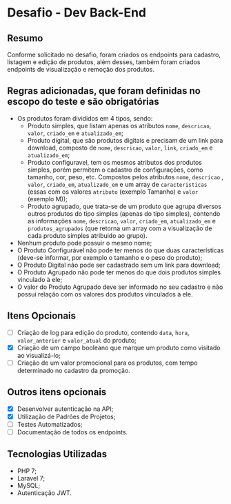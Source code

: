 # Desafio - Dev Back-End

## Resumo
Conforme solicitado no desafio, foram criados os endpoints para cadastro, listagem e edição de produtos, além desses, 
também foram criados endpoints de visualização e remoção dos produtos.

## Regras adicionadas, que foram definidas no escopo do teste e são obrigatórias
- Os produtos foram divididos em 4 tipos, sendo:
    - Produto simples, que listam apenas os atributos `nome`, `descricao`, `valor`, `criado_em` e `atualizado_em`;
    - Produto digital, que são produtos digitais e precisam de um link para download, composto de `nome`, `descricao`, 
      `valor`, `link`, `criado_em` e `atualizado_em`;
    - Produto configuravel, tem os mesmos atributos dos produtos simples, porém permitem o cadastro de configurações, 
      como tamanho, cor, peso, etc. Compostos pelos atributos `nome`, `descricao` , `valor`, `criado_em`, 
      `atualizado_em` e um array de `caracteristicas` (essas com os valores `atributo` (exemplo Tamanho) e `valor` 
      (exemplo M));
    - Produto agrupado, que trata-se de um produto que agrupa diversos outros produtos do tipo simples (apenas do tipo 
      simples), contendo as informações `nome`, `descricao`, `valor`, `criado_em`, `atualizado_em` e 
      `produtos_agrupados` (que retorna um array com a visualização de cada produto simples atribuido ao grupo).
- Nenhum produto pode possuir o mesmo nome;
- O Produto Configurável não pode ter menos do que duas características (deve-se informar, por exemplo o tamanho e 
  o peso do produto);
- O Produto Digital não pode ser cadastrado sem um link para download;
- O Produto Agrupado não pode ter menos do que dois produtos simples vinculado à ele;
- O valor do Produto Agrupado deve ser informado no seu cadastro e não possui relação com os valores dos produtos
  vinculados à ele.

## Itens Opcionais
- [ ] Criação de log para edição do produto, contendo `data`, `hora`, `valor_anterior` e `valor_atual` do produto;
- [x] Criação de um campo booleano que marque um produto como visitado ao visualizá-lo;
- [ ] Criação de um valor promocional para os produtos, com tempo determinado no cadastro da promoção.

## Outros itens opcionais
- [x] Desenvolver autenticação na API;
- [x] Utilização de Padrões de Projetos;
- [ ] Testes Automatizados;
- [ ] Documentação de todos os endpoints.

## Tecnologias Utilizadas
- PHP 7;
- Laravel 7;
- MySQL;
- Autenticação JWT.
